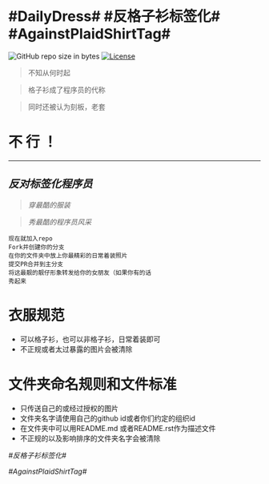 # #DailyDress# #反格子衫标签化# #AgainstPlaidShirtTag#

![GitHub repo size in bytes](https://img.shields.io/github/repo-size/ReadyState/PlaidShirt.svg)
[![License](https://i.creativecommons.org/l/by-nc-sa/4.0/88x31.png)](http://creativecommons.org/licenses/by-nc-sa/4.0/)  


>不知从何时起

>格子衫成了程序员的代称

>同时还被认为刻板，老套


# 不 行 ！

----

## *反对标签化程序员*

>*穿最酷的服装*

>*秀最酷的程序员风采*

````
现在就加入repo
Fork并创建你的分支
在你的文件夹中放上你最精彩的日常着装照片
提交PR合并到主分支
将这最靓的靓仔形象转发给你的女朋友（如果你有的话
秀起来
````
# 衣服规范

- 可以格子衫，也可以非格子衫，日常着装即可
- 不正规或者太过暴露的图片会被清除

# 文件夹命名规则和文件标准

- 只传送自己的或经过授权的图片
- 文件夹名字请使用自己的github id或者你们约定的组织id
- 在文件夹中可以用README.md 或者README.rst作为描述文件
- 不正规的以及影响排序的文件夹名字会被清除

*#反格子衫标签化#*

*#AgainstPlaidShirtTag#*

